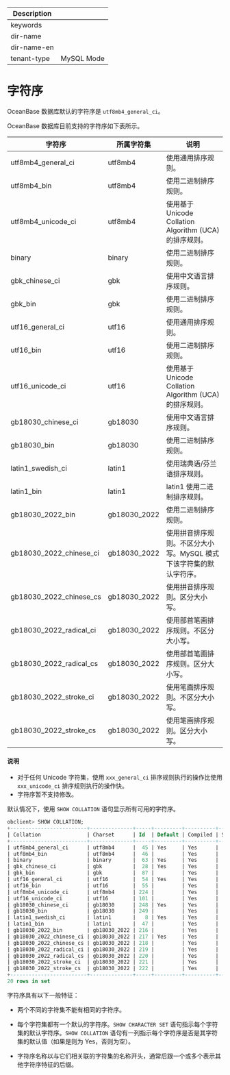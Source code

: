 | Description   |                 |
|---------------|-----------------|
| keywords      |                 |
| dir-name      |                 |
| dir-name-en   |                 |
| tenant-type   | MySQL Mode      |

# 字符序

OceanBase 数据库默认的字符序是 `utf8mb4_general_ci`。

OceanBase 数据库目前支持的字符序如下表所示。

|        字符序         |  所属字符集  |                      说明                       |
|--------------------|---------|-----------------------------------------------|
| utf8mb4_general_ci | utf8mb4 | 使用通用排序规则。                                     |
| utf8mb4_bin        | utf8mb4 | 使用二进制排序规则。                                    |
| utf8mb4_unicode_ci | utf8mb4 | 使用基于 Unicode Collation Algorithm (UCA) 的排序规则。 |
| binary             | binary  | 使用二进制排序规则。                                    |
| gbk_chinese_ci     | gbk     | 使用中文语言排序规则。                                   |
| gbk_bin            | gbk     | 使用二进制排序规则。                                    |
| utf16_general_ci   | utf16   | 使用通用排序规则。                                     |
| utf16_bin          | utf16   | 使用二进制排序规则。                                    |
| utf16_unicode_ci   | utf16   | 使用基于 Unicode Collation Algorithm (UCA) 的排序规则。 |
| gb18030_chinese_ci | gb18030 | 使用中文语言排序规则。                                   |
| gb18030_bin        | gb18030 | 使用二进制排序规则。                                    |
| latin1_swedish_ci  | latin1  | 使用瑞典语/芬兰语排序规则。|
| latin1_bin         | latin1  | latin1	使用二进制排序规则。|
| gb18030_2022_bin        | gb18030_2022 | 使用二进制排序规则。 |
| gb18030_2022_chinese_ci | gb18030_2022 | 使用拼音排序规则。不区分大小写。MySQL 模式下该字符集的默认字符序。 |
| gb18030_2022_chinese_cs | gb18030_2022 | 使用拼音排序规则。区分大小写。  |
| gb18030_2022_radical_ci | gb18030_2022 | 使用部首笔画排序规则。不区分大小写。|  
| gb18030_2022_radical_cs | gb18030_2022 | 使用部首笔画排序规则。区分大小写。  |  
| gb18030_2022_stroke_ci  | gb18030_2022 | 使用笔画排序规则。不区分大小写。  |  
| gb18030_2022_stroke_cs  | gb18030_2022 | 使用笔画排序规则。区分大小写。  |

  <main id="notice" type='explain'>
    <h4>说明</h4>
    <ul>
    <li>对于任何 Unicode 字符集，使用 <code>xxx_general_ci</code> 排序规则执行的操作比使用 <code>xxx_unicode_ci</code> 排序规则执行的操作快。</li>
    <li>字符序暂不支持修改。</li>
    </ul>
  </main>

默认情况下，使用 `SHOW COLLATION` 语句显示所有可用的字符序。

```sql
obclient> SHOW COLLATION;
+-------------------------+--------------+-----+---------+----------+---------+
| Collation               | Charset      | Id  | Default | Compiled | Sortlen |
+-------------------------+--------------+-----+---------+----------+---------+
| utf8mb4_general_ci      | utf8mb4      |  45 | Yes     | Yes      |       1 |
| utf8mb4_bin             | utf8mb4      |  46 |         | Yes      |       1 |
| binary                  | binary       |  63 | Yes     | Yes      |       1 |
| gbk_chinese_ci          | gbk          |  28 | Yes     | Yes      |       1 |
| gbk_bin                 | gbk          |  87 |         | Yes      |       1 |
| utf16_general_ci        | utf16        |  54 | Yes     | Yes      |       1 |
| utf16_bin               | utf16        |  55 |         | Yes      |       1 |
| utf8mb4_unicode_ci      | utf8mb4      | 224 |         | Yes      |       1 |
| utf16_unicode_ci        | utf16        | 101 |         | Yes      |       1 |
| gb18030_chinese_ci      | gb18030      | 248 | Yes     | Yes      |       1 |
| gb18030_bin             | gb18030      | 249 |         | Yes      |       1 |
| latin1_swedish_ci       | latin1       |   8 | Yes     | Yes      |       1 |
| latin1_bin              | latin1       |  47 |         | Yes      |       1 |
| gb18030_2022_bin        | gb18030_2022 | 216 |         | Yes      |       1 |
| gb18030_2022_chinese_ci | gb18030_2022 | 217 | Yes     | Yes      |       1 |
| gb18030_2022_chinese_cs | gb18030_2022 | 218 |         | Yes      |       1 |
| gb18030_2022_radical_ci | gb18030_2022 | 219 |         | Yes      |       1 |
| gb18030_2022_radical_cs | gb18030_2022 | 220 |         | Yes      |       1 |
| gb18030_2022_stroke_ci  | gb18030_2022 | 221 |         | Yes      |       1 |
| gb18030_2022_stroke_cs  | gb18030_2022 | 222 |         | Yes      |       1 |
+-------------------------+--------------+-----+---------+----------+---------+
20 rows in set
```


字符序具有以下一般特征：

* 两个不同的字符集不能有相同的字符序。

* 每个字符集都有一个默认的字符序。`SHOW CHARACTER SET` 语句指示每个字符集的默认字符序。`SHOW COLLATION` 语句有一列指示每个字符序是否是其字符集的默认值（如果是则为 Yes，否则为空）。

* 字符序名称以与它们相关联的字符集的名称开头，通常后跟一个或多个表示其他字符序特征的后缀。
